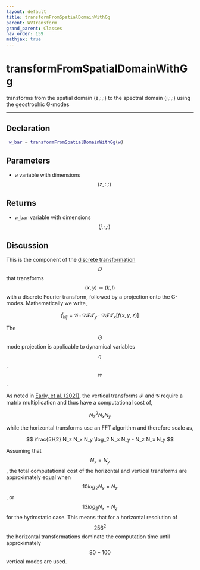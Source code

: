 ```yaml
---
layout: default
title: transformFromSpatialDomainWithGg
parent: WVTransform
grand_parent: Classes
nav_order: 159
mathjax: true
---
```


#  transformFromSpatialDomainWithGg

transforms from the spatial domain (z,:,:) to the spectral domain (j,:,:) using the geostrophic G-modes


---

## Declaration
```matlab
 w_bar = transformFromSpatialDomainWithGg(w)
```
## Parameters
+ `w`  variable with dimensions $$(z,:,:)$$

## Returns
+ `w_bar`  variable with dimensions $$(j,:,:)$$

## Discussion

This is the component of the [discrete transformation](/mathematical-introduction/transformations.html) $$D$$ that transforms $$(x,y) \mapsto (k,l)$$ with a discrete Fourier transform, followed by a projection onto the G-modes. Mathematically we write,

$$
\tilde{f}_{klj} =  \mathcal{G} \cdot \mathcal{DFT}_y \cdot \mathcal{DFT}_x \left[ f(x,y,z) \right]
$$

The $$G$$ mode projection is applicable to dynamical variables $$\eta$$, $$w$$.

As noted in [Early, et al. (2021)](https://doi.org/10.1017/jfm.2020.995), the vertical transforms $\mathcal{F}$ and $\mathcal{G}$ require a matrix multiplication and thus have a computational cost of,

$$
N_z^2 N_x N_y
$$  

while the horizontal transforms use an FFT algorithm and therefore scale as,

$$
\frac{5}{2} N_z N_x N_y \log_2 N_x N_y - N_z N_x N_y
$$

Assuming that $$N_x = N_y$$, the total computational cost of the horizontal and vertical transforms are approximately equal when $$10 log_2 N_x = N_z$$ , or $$13 log_2 N_x = N_z$$ for the hydrostatic case. This means that for a horizontal resolution of $$256^2$$ the horizontal transformations dominate the computation time until approximately $$80-100$$ vertical modes are used.

